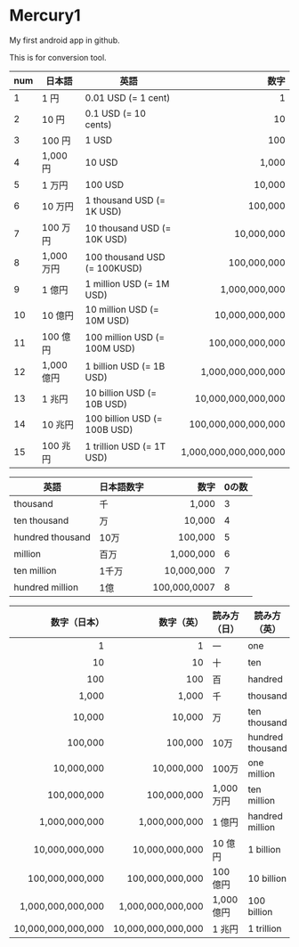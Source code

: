# Mercury1

My first android app in github.

This is for conversion tool.

|num|日本語|英語|数字|
|-|-|-|-:|
|1| 1 円 |0.01 USD (= 1 cent)|1|
|2| 10 円 |0.1 USD (= 10 cents)|10|
|3|100 円 |1 USD |100|
|4| 1,000 円| 10 USD|1,000|
|5|1 万円 |100 USD|10,000|
|6| 10 万円 |1 thousand USD (= 1K USD)|100,000|
|7| 100 万円 |10 thousand USD (= 10K USD)|10,000,000|
|8| 1,000 万円| 100 thousand USD (= 100KUSD)|100,000,000|
|9| 1 億円 |1 million USD (= 1M USD)|1,000,000,000|
|10| 10 億円| 10 million USD (= 10M USD)|10,000,000,000|
|11| 100 億円| 100 million USD (= 100M USD)|100,000,000,000|
|12| 1,000 億円| 1 billion USD (= 1B USD)|1,000,000,000,000|
|13| 1 兆円| 10 billion USD (= 10B USD)|10,000,000,000,000|
|14| 10 兆円| 100 billion USD (= 100B USD)|100,000,000,000,000|
|15| 100 兆円| 1 trillion USD (= 1T USD)|1,000,000,000,000,000|

|英語|日本語数字|数字|0の数|
|-|-|-:|-|
|thousand|千|1,000|3|
|ten thousand|万|10,000|4|
|hundred thousand|10万|100,000|5|
|million|百万|1,000,000|6|
|ten million|1千万|10,000,000|7|
|hundred million|1億|100,000,0007|8|


| 数字（日本）       | 数字（英）         | 読み方（日） | 読み方（英）     |
|-------------------:|------------------:|--------------|------------------|
| 1                  | 1                  | 一           | one              |
| 10                 | 10                 | 十           | ten              |
| 100                | 100                | 百           | handred          |
| 1,000              | 1,000              | 千           | thousand         |
| 10,000             | 10,000             | 万           | ten thousand     |
| 100,000            | 100,000            | 10万         | hundred thousand |
| 10,000,000         | 10,000,000         | 100万        | one million      |
| 100,000,000        | 100,000,000        | 1,000 万円   | ten million      |
| 1,000,000,000      | 1,000,000,000      | 1 億円       | handred million  |
| 10,000,000,000     | 10,000,000,000     | 10 億円      | 1 billion        |
| 100,000,000,000    | 100,000,000,000    | 100 億円     | 10 billion       |
| 1,000,000,000,000  | 1,000,000,000,000  | 1,000 億円   | 100 billion      |
| 10,000,000,000,000 | 10,000,000,000,000 | 1 兆円       | 1 trillion       |
